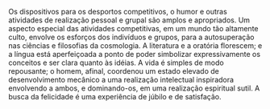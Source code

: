 ﻿Os dispositivos para os desportos competitivos, o humor e outras atividades de realização pessoal e grupal são amplos e apropriados. Um aspecto especial das atividades competitivas, em um mundo tão altamente culto, envolve os esforços dos indivíduos e grupos, para a autosuperação nas ciências e filosofias da cosmologia. A literatura e a oratória florescem; e a língua está aperfeiçoada a ponto de poder simbolizar expressivamente os conceitos e ser clara quanto às idéias. A vida é simples de modo repousante; o homem, afinal, coordenou um estado elevado de desenvolvimento mecânico a uma realização intelectual inspiradora envolvendo a ambos, e dominando-os, em uma realização espiritual sutil. A busca da felicidade é uma experiência de júbilo e de satisfação.